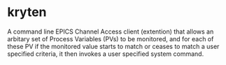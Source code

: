 kryten
======

A command line EPICS Channel Access client (extention) that allows an arbitary set of Process Variables (PVs) to be monitored, and for each of these PV if the monitored value starts to match or ceases to match a user specified criteria, it then invokes a user specified system command. 
